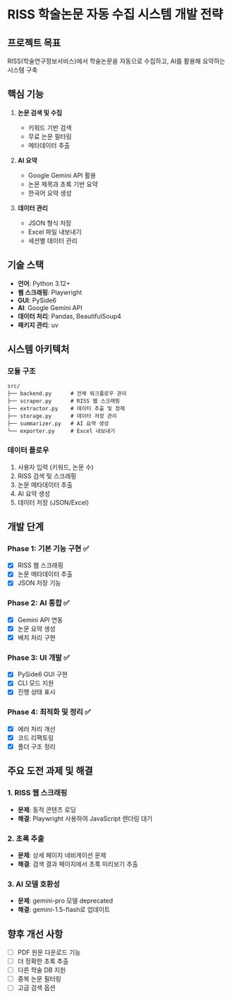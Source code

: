 # RISS 학술논문 자동 수집 시스템 개발 전략

## 프로젝트 목표
RISS(학술연구정보서비스)에서 학술논문을 자동으로 수집하고, AI를 활용해 요약하는 시스템 구축

## 핵심 기능
1. **논문 검색 및 수집**
   - 키워드 기반 검색
   - 무료 논문 필터링
   - 메타데이터 추출

2. **AI 요약**
   - Google Gemini API 활용
   - 논문 제목과 초록 기반 요약
   - 한국어 요약 생성

3. **데이터 관리**
   - JSON 형식 저장
   - Excel 파일 내보내기
   - 세션별 데이터 관리

## 기술 스택
- **언어**: Python 3.12+
- **웹 스크래핑**: Playwright
- **GUI**: PySide6
- **AI**: Google Gemini API
- **데이터 처리**: Pandas, BeautifulSoup4
- **패키지 관리**: uv

## 시스템 아키텍처

### 모듈 구조
```
src/
├── backend.py      # 전체 워크플로우 관리
├── scraper.py      # RISS 웹 스크래핑
├── extractor.py    # 데이터 추출 및 정제
├── storage.py      # 데이터 저장 관리
├── summarizer.py   # AI 요약 생성
└── exporter.py     # Excel 내보내기
```

### 데이터 플로우
1. 사용자 입력 (키워드, 논문 수)
2. RISS 검색 및 스크래핑
3. 논문 메타데이터 추출
4. AI 요약 생성
5. 데이터 저장 (JSON/Excel)

## 개발 단계

### Phase 1: 기본 기능 구현 ✅
- [x] RISS 웹 스크래핑
- [x] 논문 메타데이터 추출
- [x] JSON 저장 기능

### Phase 2: AI 통합 ✅
- [x] Gemini API 연동
- [x] 논문 요약 생성
- [x] 배치 처리 구현

### Phase 3: UI 개발 ✅
- [x] PySide6 GUI 구현
- [x] CLI 모드 지원
- [x] 진행 상태 표시

### Phase 4: 최적화 및 정리 ✅
- [x] 에러 처리 개선
- [x] 코드 리팩토링
- [x] 폴더 구조 정리

## 주요 도전 과제 및 해결

### 1. RISS 웹 스크래핑
- **문제**: 동적 콘텐츠 로딩
- **해결**: Playwright 사용하여 JavaScript 렌더링 대기

### 2. 초록 추출
- **문제**: 상세 페이지 네비게이션 문제
- **해결**: 검색 결과 페이지에서 초록 미리보기 추출

### 3. AI 모델 호환성
- **문제**: gemini-pro 모델 deprecated
- **해결**: gemini-1.5-flash로 업데이트

## 향후 개선 사항
- [ ] PDF 원문 다운로드 기능
- [ ] 더 정확한 초록 추출
- [ ] 다른 학술 DB 지원
- [ ] 중복 논문 필터링
- [ ] 고급 검색 옵션
